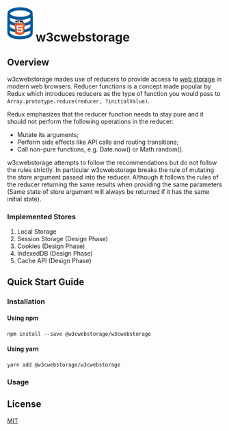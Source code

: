 # <a href="" target="__blank"><img alt="w3cwebstorage" src="logo.svg" width="60" /></a> w3cwebstorage

## Overview

w3cwebstorage mades use of reducers to provide access to <a href="https://developers.google.com/web/fundamentals/instant-and-offline/web-storage">web storage</a> in modern web browsers. Reducer functions is a concept made popular by Redux which introduces reducers as the type of function you would pass to `Array.prototype.reduce(reducer, ?initialValue)`.

Redux emphasizes that the reducer function needs to stay pure and it should not perform the following operations in the reducer:

- Mutate its arguments;
- Perform side effects like API calls and routing transitions;
- Call non-pure functions, e.g. Date.now() or Math.random().

w3cwebstorage attempts to follow the recommendations but do not follow the rules strictly. In particular w3cwebstorage breaks the rule of mutating the store argument passed into the reducer. Although it follows the rules of the reducer returning the same results when providing the same parameters (Same state of store argument will always be returned if it has the same initial state).

### Implemented Stores

1. Local Storage
2. Session Storage (Design Phase)
3. Cookies (Design Phase)
4. IndexedDB (Design Phase)
5. Cache API (Design Phase)

## Quick Start Guide

### Installation

#### Using npm

`npm install --save @w3cwebstorage/w3cwebstorage`

#### Using yarn

`yarn add @w3cwebstorage/w3cwebstorage`

### Usage

## License

[MIT](LICENSE.md)
